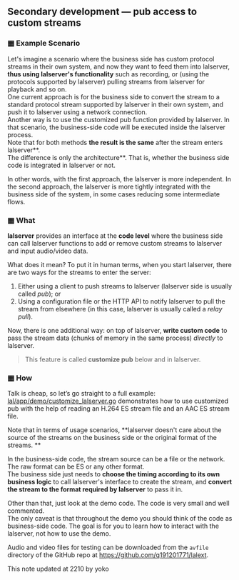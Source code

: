 ## Secondary development — pub access to custom streams

### ▦ Example Scenario

Let's imagine a scenario where the business side has custom protocol streams in their own system, and now they want to feed them into lalserver, **thus using lalserver's functionality** such as recording, or (using the protocols supported by lalserver) pulling streams from lalserver for playback and so on.  
One current approach is for the business side to convert the stream to a standard protocol stream supported by lalserver in their own system, and push it to lalserver using a network connection.  
Another way is to use the customized pub function provided by lalserver. In that scenario, the business-side code will be executed inside the lalserver process.  
Note that for both methods **the result is the same** after the stream enters lalserver**.  
The difference is only the architecture**. That is, whether the business side code is integrated in lalserver or not.  

In other words, with the first approach, the lalserver is more independent. In the second approach, the lalserver is more tightly integrated with the business side of the system, in some cases reducing some intermediate flows.

### ▦ What

**lalserver** provides an interface at the **code level** where the business side can call lalserver functions to add or remove custom streams to lalserver and input audio/video data.

What does it mean? To put it in human terms, when you start lalserver, there are two ways for the streams to enter the server:

1. Either using a client to push streams to lalserver (lalserver side is usually called *pub*); or
2. Using a configuration file or the HTTP API to notify  lalserver to pull the stream from elsewhere (in this case, lalserver is usually called a *relay pull*).

Now, there is one additional way: on top of lalserver, **write custom code** to pass the stream data (chunks of memory in the same process) *directly* to lalserver.

> This feature is called **customize pub** below and in lalserver.

### ▦ How

Talk is cheap, so let’s go straight to a full example:  
[lal/app/demo/customize_lalserver.go](https://github.com/q191201771/lal/blob/master/app/demo/customize_lalserver/customize_lalserver.go) demonstrates how to use customized pub with the help of reading an H.264 ES stream file and an AAC ES stream file.

Note that in terms of usage scenarios, **lalserver doesn't care about the source of the streams on the business side or the original format of the streams. **

In the business-side code, the stream source can be a file or the network. The raw format can be ES or any other format.  
The business side just needs to **choose the timing according to its own business logic** to call lalserver's interface to create the stream, and **convert the stream to the format required by lalserver** to pass it in.

Other than that, just look at the demo code. The code is very small and well commented.  
The only caveat is that throughout the demo you should think of the code as business-side code. The goal is for you to learn how to interact with the lalserver, not how to use the demo.

Audio and video files for testing can be downloaded from the `avfile` directory of the GitHub repo at https://github.com/q191201771/lalext.

This note updated at 2210 by yoko